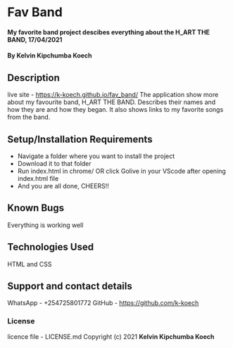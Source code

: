 # Fav Band
#### My favorite band project descibes everything about the H_ART THE BAND, 17/04/2021
#### By **Kelvin Kipchumba Koech**
## Description
live site - https://k-koech.github.io/fav_band/
The application show more about my favourite band, H_ART THE BAND. Describes their names and how they are and how they began. 
It also shows links to my favorite songs from the band. 

## Setup/Installation Requirements
* Navigate a folder where you want to install the project
* Download it to that folder
* Run index.html in chrome/ OR click Golive in your VScode after opening index.html file
* And you are all done, CHEERS!!
## Known Bugs
Everything is working well
## Technologies Used
HTML and CSS
## Support and contact details
WhatsApp - +254725801772
GitHub - https://github.com/k-koech
### License
licence file - LICENSE.md
Copyright (c) 2021 **Kelvin Kipchumba Koech**



